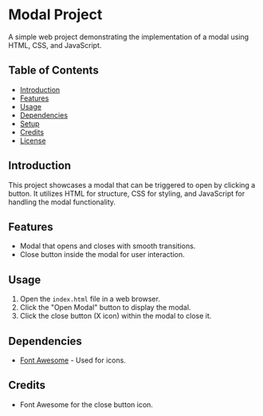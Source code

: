 # Modal Project

A simple web project demonstrating the implementation of a modal using HTML, CSS, and JavaScript.

## Table of Contents

- [Introduction](#introduction)
- [Features](#features)
- [Usage](#usage)
- [Dependencies](#dependencies)
- [Setup](#setup)
- [Credits](#credits)
- [License](#license)

## Introduction

This project showcases a modal that can be triggered to open by clicking a button. It utilizes HTML for structure, CSS for styling, and JavaScript for handling the modal functionality.

## Features

- Modal that opens and closes with smooth transitions.
- Close button inside the modal for user interaction.

## Usage

1. Open the `index.html` file in a web browser.
2. Click the "Open Modal" button to display the modal.
3. Click the close button (X icon) within the modal to close it.

## Dependencies

- [Font Awesome](https://fontawesome.com/) - Used for icons.

## Credits

- Font Awesome for the close button icon.
